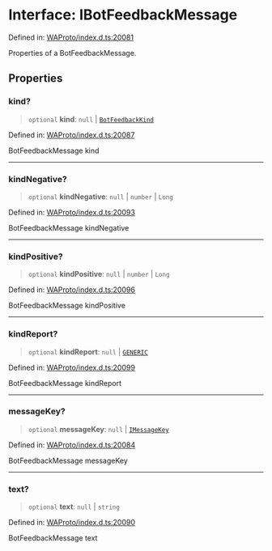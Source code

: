 # Interface: IBotFeedbackMessage

Defined in: [WAProto/index.d.ts:20081](https://github.com/Fokusdotid/bail/blob/043003e0dc220c8f52aef36f90c7026f3a192427/WAProto/index.d.ts#L20081)

Properties of a BotFeedbackMessage.

## Properties

### kind?

> `optional` **kind**: `null` \| [`BotFeedbackKind`](../namespaces/BotFeedbackMessage/enumerations/BotFeedbackKind.md)

Defined in: [WAProto/index.d.ts:20087](https://github.com/Fokusdotid/bail/blob/043003e0dc220c8f52aef36f90c7026f3a192427/WAProto/index.d.ts#L20087)

BotFeedbackMessage kind

***

### kindNegative?

> `optional` **kindNegative**: `null` \| `number` \| `Long`

Defined in: [WAProto/index.d.ts:20093](https://github.com/Fokusdotid/bail/blob/043003e0dc220c8f52aef36f90c7026f3a192427/WAProto/index.d.ts#L20093)

BotFeedbackMessage kindNegative

***

### kindPositive?

> `optional` **kindPositive**: `null` \| `number` \| `Long`

Defined in: [WAProto/index.d.ts:20096](https://github.com/Fokusdotid/bail/blob/043003e0dc220c8f52aef36f90c7026f3a192427/WAProto/index.d.ts#L20096)

BotFeedbackMessage kindPositive

***

### kindReport?

> `optional` **kindReport**: `null` \| [`GENERIC`](../namespaces/BotFeedbackMessage/enumerations/ReportKind.md#generic)

Defined in: [WAProto/index.d.ts:20099](https://github.com/Fokusdotid/bail/blob/043003e0dc220c8f52aef36f90c7026f3a192427/WAProto/index.d.ts#L20099)

BotFeedbackMessage kindReport

***

### messageKey?

> `optional` **messageKey**: `null` \| [`IMessageKey`](../../../interfaces/IMessageKey.md)

Defined in: [WAProto/index.d.ts:20084](https://github.com/Fokusdotid/bail/blob/043003e0dc220c8f52aef36f90c7026f3a192427/WAProto/index.d.ts#L20084)

BotFeedbackMessage messageKey

***

### text?

> `optional` **text**: `null` \| `string`

Defined in: [WAProto/index.d.ts:20090](https://github.com/Fokusdotid/bail/blob/043003e0dc220c8f52aef36f90c7026f3a192427/WAProto/index.d.ts#L20090)

BotFeedbackMessage text
